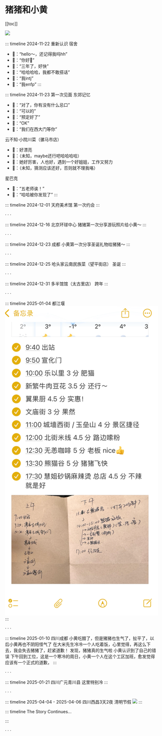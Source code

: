 
<EncryptedContent>
 
# 猪猪和小黄

[[toc]]

<Timer>
</Timer>

![](https://raw.githubusercontent.com/cheng000/picture/main/vitepress-blog/20250202233725.png)

::: timeline 2024-11-22 重新认识
宿舍
  - 👨：“hello～，还记得我吗hh”
  - 👩：“你好👋”
  - 👨：“三年了，好快”
  - 👩：“哈哈哈哈，我都不敢搭话”
  - 👨：“我intj”
  - 👩：“我enfp”
:::

::: timeline 2024-11-23 第一次见面
东郊记忆
  - 👨：“对了，你有没有什么忌口”
  - 👩：“可以的”
  - 👨：“预定好了”
  - 👩：“OK”
  - 👩：“我们在西大门等你”  

云不知·小院川菜（骡马市店）  
  - 👨：好漂亮
  - 👩：（未知，maybe还行吧哈哈哈哈）
  - 👨：她好厉害，人也好，遇到一个好姐姐，工作又努力
  - 👩：（未知，猜测应该还好，否则就不理我咯）

星巴克
  - 👨：“五老师诶！”
  - 👩：“哈哈被你发现了”
:::

::: timeline 2024-12-01 天府美术馆 第一次约会
:::

·
·
·

::: timeline 2024-12-16 北京环球中心 猪猪第一次分享游玩照片给小黄～
:::

·
·
·

::: timeline 2024-12-23 成都 小黄第一次分享圣诞礼物给猪猪～
:::

·
·
·

::: timeline 2024-12-25 呛头家云南民族菜（望平街店） 圣诞
:::

·
·
·

::: timeline 2024-12-31 多半馆馆（太古里店） 跨年
:::

·
·
·

::: timeline 2025-01-04 都江堰
![](https://raw.githubusercontent.com/cheng000/picture/main/vitepress-blog/20250226213055.png)
:::

·
·
·

::: timeline 2025-01-10 四川成都
  小黄吃醋了，但是猪猪也生气了，扯平了，以后小黄再也不阴阳怪气了
  在大米先生冷冷一个人吃着饭，心里觉得，再这么下去，我会失去猪猪了，赶紧道歉！
  发现，猪猪真的生气啦
  小黄认识到了自己的错误
  下午回到工位，这是一个寒冷的周日，小黄一个人在这个工区加班，愈发觉得应该有一个正式的道歉，
:::

·
·
·


::: timeline 2025-01-21 四川广元青川县
  这里特别冷
:::

·
·
·


::: timeline 2025-04-04 - 2025-04-06 四川西昌3天2夜 清明节假
  ![](https://raw.githubusercontent.com/cheng000/picture/main/vitepress-blog/IMG_3596.png)
:::

::: timeline The Story Continues...

:::

·
·
·
<Timer>
</Timer>
</EncryptedContent>
